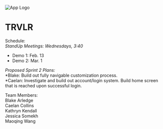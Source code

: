 ![App Logo](https://cloud.githubusercontent.com/assets/21345486/22996276/dd8cae7c-f393-11e6-9987-eecc352d985e.png)

# TRVLR

Schedule:  
_StandUp Meetings: Wednesdays, 3:40_  
* Demo 1: Feb. 13  
* Demo 2: Mar. 1  

_Proposed Sprint 2 Plans:_  
*Blake: Build out fully navigable customization process.  
*Caelan: Investigate and build out account/login system. Build home screen that is reached upon successful login.  



Team Members:  
Blake Arledge  
Caelan Collins  
Kathryn Kendall  
Jessica Somekh  
Maoqing Wang  
